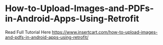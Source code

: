 # How-to-Upload-Images-and-PDFs-in-Android-Apps-Using-Retrofit


Read Full Tutorial Here 
https://www.insertcart.com/how-to-upload-images-and-pdfs-in-android-apps-using-retrofit/
